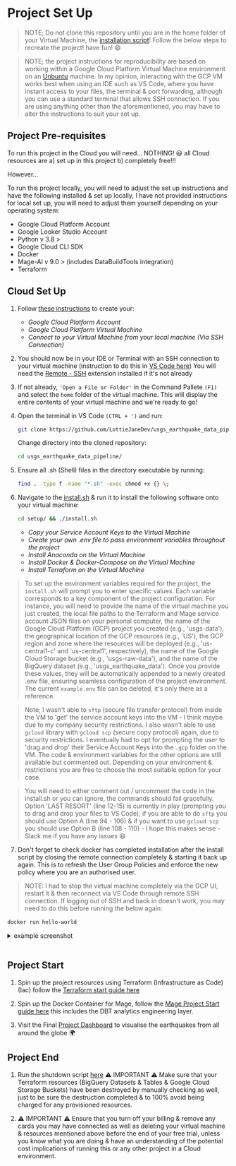 # Project Set Up

>NOTE; Do not clone this repository until you are in the home folder of your Virtual Machine, the [installation script](setup/install.sh)! Follow the below steps to recreate the project! have fun! 😄

>NOTE; the project instructions for reproducibility are based on working within a Google Cloud Platform Virtual Machine environment on an [Unbuntu](https://ubuntu.com/desktop) machine. In my opinion, interacting with the GCP VM works best when using an IDE such as VS Code, where you have instant access to your files, the terminal & port forwarding, although you can use a standard terminal that allows SSH connection. If you are using anything other than the aforementioned, you may have to alter the instructions to suit your set up.  

## Project Pre-requisites

To run this project in the Cloud you will need... NOTHING! 😃 all Cloud resources are a) set up in this project b) completely free!!!

However...

To run this project locally, you will need to adjust the set up instructions and have the following installed & set up locally, I have not provided instructions for  local set up, you will need to adjust them yourself depending on your operating system:

* Google Cloud Platform Account
* Google Looker Studio Account
* Python v 3.8 >
* Google Cloud CLI SDK
* Docker
* Mage-AI v 9.0 > (includes DataBuildTools integration)
* Terraform


## Cloud Set Up


1. Follow [these instructions](setup/gcp_virtual_machine_setup.md) to create your:

    * *Google Cloud Platform Account*
    * *Google Cloud Platform Virtual Machine*
    * *Connect to your Virtual Machine from your local machine (Via SSH Connection)*

2. You should now be in your IDE or Terminal with an SSH connection to your virtual machine (instruction to do this in [VS Code here](https://code.visualstudio.com/docs/remote/ssh)) You will need the [Remote - SSH](https://marketplace.visualstudio.com/items?itemName=ms-vscode-remote.remote-ssh) extension installed if it's not already

3. If not already, `'Open a File or Folder'` in the Command Pallete `(F1)` and select the `home` folder of the virtual machine. This will display the entire contents of your virtual machine and we're ready to go!

4. Open the terminal in VS Code `(CTRL + ')` and run:

    ```bash
    git clone https://github.com/LottieJaneDev/usgs_earthquake_data_pipeline.git
    ```
    Change directory into the cloned repository: 

    ```bash
    cd usgs_earthquake_data_pipeline/
    ```

5. Ensure all .sh (Shell) files in the directory executable by running: 

    ```bash
    find . -type f -name "*.sh" -exec chmod +x {} \;
    ```

6. Navigate to the [install.sh](setup/install.sh) & run it to install the following software onto your virtual machine: 

    ```bash
    cd setup/ && ./install.sh
    ```

    * *Copy your Service Account Keys to the Virtual Machine*
    * *Create your own .env file to pass environment variables throughout the project*
    * *Install Anaconda on the Virtual Machine*
    * *Install Docker & Docker-Compose on the Virtual Machine*
    * *Install Terraform on the Virtual Machine*

> To set up the environment variables required for the project, the `install.sh` will prompt you to enter specific values. Each variable corresponds to a key component of the project configuration. For instance, you will need to provide the name of the virtual machine you just created, the local file paths to the Terraform and Mage service account JSON files on your personal computer, the name of the Google Cloud Platform (GCP) project you created (e.g., 'usgs-data'), the geographical location of the GCP resources (e.g., 'US'), the GCP region and zone where the resources will be deployed (e.g., 'us-central1-c' and 'us-central1', respectively), the name of the Google Cloud Storage bucket (e.g., 'usgs-raw-data'), and the name of the BigQuery dataset (e.g., 'usgs_earthquake_data'). Once you provide these values, they will be automatically appended to a newly created .env file, ensuring seamless configuration of the project environment. The current `example.env` file can be deleted, it's only there as a reference. 

> Note; I wasn't able to `sftp` (secure file transfer protocol) from inside the VM to 'get' the service account keys into the VM - I think maybe due to my company security restrictions. I also wasn't able to use `gcloud` library with `gcloud scp` (secure copy protocol) again, due to security restrictions. I eventually had to opt for prompting the user to 'drag and drop' their Service Account Keys into the `.gcp` folder on the VM. The code & environment variables for the other options are still available but commented out. Depending on your environment & restrictions you are free to choose the most suitable option for your case. 

> You will need to either comment out / uncomment the code in the install.sh or you can ignore, the commands should fail gracefully.  Option 'LAST RESORT' (line 12-15) is currently in play (prompting you to drag and drop your files to VS Code), if you are able to do `sftp` you should use Option A (line 94 - 106) & if you want to use `gcloud scp` you should use Option B (line 108 - 110) - I hope this makes sense - Slack me if you have any issues 😄

7. Don't forget to check docker has completed installation after the install script by closing the remote connection completely & starting it back up again. This is to refresh the User Group Policies and enforce the new policy where you are an authorised user. 

> NOTE: I had to stop the virtual machine completely via the GCP UI, restart it & then reconnect via VS Code through remote SSH connection. If logging out of SSH and back in doesn't work, you may need to do this before running the below again:  

```bash
docker run hello-world
 ```

<details>
    <summary>example screenshot</summary>
    <br>
    <img src="images/docker-hello-world.jpg" alt="docker-hello-world" height="300" width="300">
    </details>
    <br>

## Project Start 

1. Spin up the project resources using Terraform (Infrastructure as Code) (Iac) follow the [Terraform start guide here](../terraform/README.md)

2. Spin up the Docker Container for Mage, follow the [Mage Project Start guide here](../mage/README.md) this includes the DBT analytics engineering layer. 

3. Visit the Final [Project Dashboard](https://lookerstudio.google.com/reporting/b0be0518-3803-4301-9829-0125d48be9df) to visualise the earthquakes from all around the globe :earth_africa: 

## Project End 

1. Run the shutdown script [here](../shutdown.sh) ⚠️ IMPORTANT ⚠️ Make sure that your Terraform resources (BigQuery Datasets & Tables & Google Cloud Storage Buckets) have been destroyed by manually checking as well, just to be sure the destruction completed & to 100% avoid being charged for any provisioned resources. 

2. ⚠️ IMPORTANT ⚠️ Ensure that you turn off your billing & remove any cards you may have connected as well as deleting your virtual machine & resources mentioned above before the end of your free trial, unless you know what you are doing & have an understanding of the potential cost implications of running this or any other project in a Cloud environment. 






